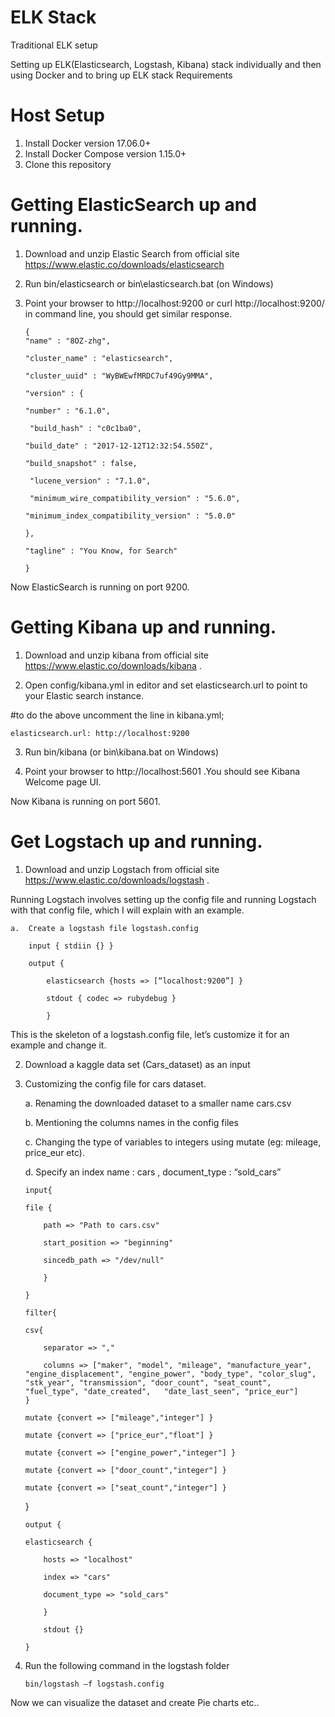 # ELK Stack

Traditional ELK setup 

Setting up ELK(Elasticsearch, Logstash, Kibana) stack individually and  then using Docker and to bring up ELK stack
Requirements

# Host Setup
1.	Install Docker version 17.06.0+
2.	Install Docker Compose version 1.15.0+
3.	Clone this repository

# Getting ElasticSearch up and running.

1.	Download and unzip Elastic Search from official site https://www.elastic.co/downloads/elasticsearch 
2.	Run bin/elasticsearch or bin\elasticsearch.bat (on Windows)
3.	Point your browser to  http://localhost:9200 or curl http://localhost:9200/   in command line, 
	you should get similar response.


		{
  		"name" : "8OZ-zhg",
  
  		"cluster_name" : "elasticsearch",
  
  		"cluster_uuid" : "WyBWEwfMRDC7uf49Gy9MMA",
  
  		"version" : {
  
  		"number" : "6.1.0",
  
 		 "build_hash" : "c0c1ba0",
  
  		"build_date" : "2017-12-12T12:32:54.550Z",
  
  		"build_snapshot" : false,
  
 		 "lucene_version" : "7.1.0",
  
 		 "minimum_wire_compatibility_version" : "5.6.0",
  
		"minimum_index_compatibility_version" : "5.0.0"
  
  		},
  
  		"tagline" : "You Know, for Search"

		}

Now ElasticSearch is running on port 9200.


# Getting Kibana up and running.

1.	Download and unzip kibana from official site https://www.elastic.co/downloads/kibana .

2.	Open config/kibana.yml in editor and set elasticsearch.url to point to your Elastic search instance.

#to do the above uncomment the line in kibana.yml;

	elasticsearch.url: http://localhost:9200

3.	Run bin/kibana (or bin\kibana.bat on Windows)

4.	Point your browser to http://localhost:5601 .You should see Kibana Welcome page UI.

Now Kibana is running on port 5601.


# Get Logstach up and running.

1.	Download and unzip Logstach from official site https://www.elastic.co/downloads/logstash .

Running Logstach involves setting up the config file and running Logstach with that config file, which I will explain with an example. 

	a.	Create a logstash file logstash.config

		input { stdiin {} }

		output {

			elasticsearch {hosts => [“localhost:9200”] }

			stdout { codec => rubydebug }

			}

This is the skeleton of a logstash.config file, let’s customize it for an example and change it.

2.	Download a kaggle data set (Cars_dataset) as an input 

3.	Customizing the config file for cars dataset.

	a.	Renaming the downloaded dataset to a smaller name cars.csv

	b.	Mentioning the columns names in the config files

	c.	Changing the type of variables to integers using mutate (eg: mileage,
		price_eur etc).

	d.	Specify an index name : cars , document_type : “sold_cars”


		input{

		file {

			path => "Path to cars.csv"

			start_position => "beginning"

			sincedb_path => "/dev/null"
	
			}

		}

		filter{

		csv{
	
			separator => ","
		
			columns => ["maker", "model", "mileage", "manufacture_year", "engine_displacement", "engine_power", "body_type", "color_slug", "stk_year", "transmission", "door_count", "seat_count", "fuel_type", "date_created",   "date_last_seen", "price_eur"]
		}
	
		mutate {convert => ["mileage","integer"] }
	
		mutate {convert => ["price_eur","float"] }
	
		mutate {convert => ["engine_power","integer"] }
	
		mutate {convert => ["door_count","integer"] }
	
		mutate {convert => ["seat_count","integer"] }

	}


		output {

		elasticsearch {
	
			hosts => "localhost"
		
			index => "cars"
		
			document_type => "sold_cars"
		
			}
		
			stdout {}

		}


4.	Run the following command in the logstash folder

		bin/logstash –f logstash.config


Now we can visualize the dataset and create Pie charts etc..
	

	
